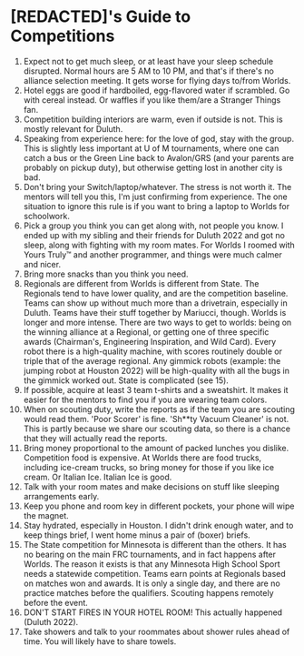 # [REDACTED]'s Guide to Competitions


1. Expect not to get much sleep, or at least have your sleep schedule disrupted. Normal hours are 5 AM to 10 PM, and that's if there's no alliance selection meeting. It gets worse for flying days to/from Worlds.
2. Hotel eggs are good if hardboiled, egg-flavored water if scrambled. Go with cereal instead. Or waffles if you like them/are a Stranger Things fan.
3. Competition building interiors are warm, even if outside is not. This is mostly relevant for Duluth.
4. Speaking from experience here: for the love of god, stay with the group. This is slightly less important at U of M tournaments, where one can catch a bus or the Green Line back to Avalon/GRS (and your parents are probably on pickup duty), but otherwise getting lost in another city is bad.
5. Don't bring your Switch/laptop/whatever. The stress is not worth it. The mentors will tell you this, I'm just confirming from experience. The one situation to ignore this rule is if you want to bring a laptop to Worlds for schoolwork.
6. Pick a group you think you can get along with, not people you know. I ended up with my sibling and their friends for Duluth 2022 and got no sleep, along with fighting with my room mates. For Worlds I roomed with Yours Truly™ and another programmer, and things were much calmer and nicer.
7. Bring more snacks than you think you need.
8. Regionals are different from Worlds is different from State. The Regionals tend to have lower quality, and are the competition baseline. Teams can show up without much more than a drivetrain, especially in Duluth. Teams have their stuff together by Mariucci, though. Worlds is longer and more intense. There are two ways to get to worlds: being on the winning alliance at a Regional, or getting one of three specific awards (Chairman's, Engineering Inspiration, and Wild Card). Every robot there is a high-quality machine, with scores routinely double or triple that of the average regional. Any gimmick robots (example: the jumping robot at Houston 2022) will be high-quality with all the bugs in the gimmick worked out. State is complicated (see 15).
9. If possible, acquire at least 3 team t-shirts and a sweatshirt. It makes it easier for the mentors to find you if you are wearing team colors.
10. When on scouting duty, write the reports as if the team you are scouting would read them. 'Poor Scorer' is fine. 'Sh**ty Vacuum Cleaner' is not. This is partly because we share our scouting data, so there is a chance that they will actually read the reports.
11. Bring money proportional to the amount of packed lunches you dislike. Competition food is expensive. At Worlds there are food trucks, including ice-cream trucks, so bring money for those if you like ice cream. Or Italian Ice. Italian Ice is good.
12. Talk with your room mates and make decisions on stuff like sleeping arrangements early.
13. Keep you phone and room key in different pockets, your phone will wipe the magnet.
14. Stay hydrated, especially in Houston. I didn't drink enough water, and to keep things brief, I went home minus a pair of (boxer) briefs.
15. The State competition for Minnesota is different than the others. It has no bearing on the main FRC tournaments, and in fact happens after Worlds. The reason it exists is that any Minnesota High School Sport needs a statewide competition. Teams earn points at Regionals based on matches won and awards. It is only a single day, and there are no practice matches before the qualifiers. Scouting happens remotely before the event.
16. DON'T START FIRES IN YOUR HOTEL ROOM! This actually happened (Duluth 2022).
17. Take showers and talk to your roommates about shower rules ahead of time. You will likely have to share towels.